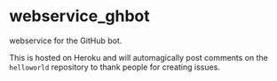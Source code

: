 # webservice_ghbot
webservice for the GitHub bot.

This is hosted on Heroku and will automagically post comments on the `helloworld` repository to thank people for creating issues.

